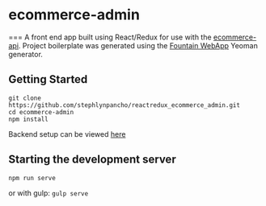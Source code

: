 # ecommerce-admin
===
A front end app built using React/Redux for use with the [ecommerce-api](https://github.com/stephlynpancho/reactredux_ecommerce_admin).
Project boilerplate was generated using the [Fountain WebApp](https://github.com/FountainJS/generator-fountain-webapp) Yeoman generator.

## Getting Started
```
git clone https://github.com/stephlynpancho/reactredux_ecommerce_admin.git
cd ecommerce-admin
npm install
```
Backend setup can be viewed [here](https://github.com/stephlynpancho/reactredux_ecommerce_api)

## Starting the development server
`npm run serve`

or with gulp:
`gulp serve`

